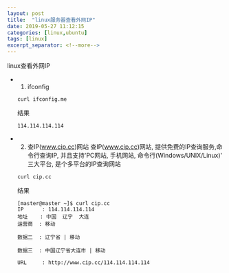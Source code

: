```yaml
---
layout: post
title:  "linux服务器查看外网IP"
date: 2019-05-27 11:12:15
categories: [linux,ubuntu]
tags: [linux]
excerpt_separator: <!--more-->
---
```

linux查看外网IP
<!--more-->

* 1. ifconfig

    ```shell
    curl ifconfig.me
    ```

    结果
    ```shell
    114.114.114.114
    ```

* 2.  查IP(www.cip.cc)网站
    查IP(www.cip.cc)网站, 提供免费的IP查询服务,命令行查询IP, 并且支持'PC网站, 手机网站, 命令行(Windows/UNIX/Linux)' 三大平台, 是个多平台的IP查询网站

    ```shell
    curl cip.cc
    ```

    结果
    ```shell
    [master@master ~]$ curl cip.cc
    IP      : 114.114.114.114
    地址    : 中国  辽宁  大连
    运营商  : 移动

    数据二  : 辽宁省 | 移动

    数据三  : 中国辽宁省大连市 | 移动

    URL     : http://www.cip.cc/114.114.114.114
    ```